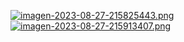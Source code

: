 [![imagen-2023-08-27-215825443.png](https://i.postimg.cc/5yNPLgpG/imagen-2023-08-27-215825443.png)](https://postimg.cc/gXQqPvCq)
[![imagen-2023-08-27-215913407.png](https://i.postimg.cc/Njrd657g/imagen-2023-08-27-215913407.png)](https://postimg.cc/5Xb519RG)
